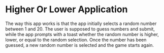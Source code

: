 # Higher Or Lower Application 

The way this app works is that the app initially selects a random number between 1 and 20. 
The user is supposed to guess numbers and submit, while the app prompts with a toast whether the random number is higher, lower, or equal to the random selection.
Once the number has been guessed, a new random number is selected and the game starts again.
